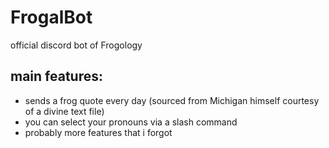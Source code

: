 # FrogalBot
official discord bot of Frogology

## main features:
- sends a frog quote every day (sourced from Michigan himself courtesy of a divine text file)
- you can select your pronouns via a slash command
- probably more features that i forgot
